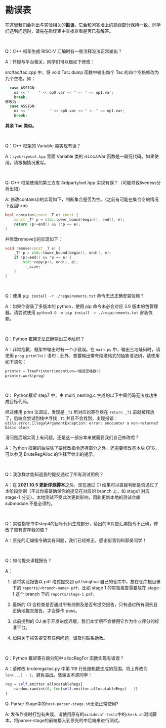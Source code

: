 # 勘误表

在这里我们会列出与实验相关的**勘误**，它会和[问答墙](https://docs.qq.com/doc/DY1hZWFV0T0N0VWph)上的勘误部分保持一致。同学们遇到问题时，请先在勘误表中查找查看是否已有解答。

&nbsp;

Q：C++ 框架生成 RISC-V 汇编时有一些注释没法正常输出？

A：怀疑与平台相关，同学们可以做如下修改：

src/tac/tac.cpp 中，将 void Tac::dump 函数中输出每个 Tac 的四个空格修改为九个空格，如：

```C++
  case ASSIGN:
	os << "    " << op0.var << " <- " << op1.var;
	break;
修改为：
  case ASSIGN:
	os << "         " << op0.var << " <- " << op1.var;
	break;
```
**其余 Tac 类似。**

&nbsp;

Q：C++ 框架的 Variable 类实现有误？

A：`symb/symbol.hpp` 里面 Variable 类的 isLocalVar 函数是一段死代码。如果使用，请根据情况重写。

&nbsp;

Q: C++ 框架使用的第三方库 3rdparty/set.hpp 实现有误？（可能导致liveness分析出错）

A: 修改contains()的实现如下，判断集合是否为空。（之前有可能在集合空的情况下返回true)

```c++
bool contains(const _T e) const {
    const _T* p = std::lower_bound(begin(), end(), e);
	return (p!=end() && (*p == e);
}
```

并修改remove()的实现如下：

```c++
void remove(const _T e) {
    _T* p = std::lower_bound(begin(), end(), e);
    if (p!=end() && *p == e) {
        std::copy(p+1, end(), p);
        --_size;
    }
}
```

&nbsp;


Q：使用 `pip install -r ./requirements.txt` 命令无法正确安装依赖？

A：如果你安装了多版本的 python，使用 pip 命令未必会对应 3.9 版本的包管理器。请尝试使用 `python3.9 -m pip install -r ./requirements.txt` 安装依赖。

&nbsp;

Q：Python 框架无法正确输出三地址码？

A：非常抱歉，框架中输出时有一个小错误。在 `main.py` 中，输出三地址码时，请使用 `prog.printTo()` 语句；此外，想要输出带有缩进格式的抽象语法树，请使用如下语句：
```python
printer = TreePrinter(indentLen=<缩进空格数>)
printer.work(prog)
```

&nbsp;

Q： Python框架 step7 中，由 multi_nesting.c 生成的以下中间代码无法成功生成目标代码。

经过使用 print 法调试，发现是 `_T1` 所对应的寄存器在 `return _T1` 前就被释放了，后端会尝试到栈中寻找 `_T1` 并且不会找到，出现报错：
`utils.error.IllegalArgumentException: error: encounter a non-returned basic block`

请问是后端实现上有问题，还是这一部分本来就需要我们自己修改呢？

A：Python 框架的后端除了要修改指令选择部分之外，还需要修改基本块 CFG，可以参见 BruteRegAlloc 的注释里给出的提示。

&nbsp;

Q：我怎样才能知道我的提交通过了所有测试用例？

A：在 **2021.10.5 更新评测脚本**之后，现在通过 CI 结果可以直接判断是否通过了本阶段测例（不过你需要确保你的提交在对应的 branch 上，如 stage1 对应 stage-1 分支）。本地测试不受此次更新影响，因此更新本地的测试仓库 submodule 不是必须的。

&nbsp;

Q：实验指导书中step4的目标代码生成部分，给出的IR对应汇编指令不正确，修改了原有寄存器的值？

A：原先的汇编指令确实有问题，我们已经修正。感谢彭晋钧和郭昊同学！

&nbsp;

Q：如何提交课程报告？

A：

1. 请将实验报告以 pdf 格式提交到 git.tsinghua 自己的仓库中，放在仓库根目录下的 `reports/<branch-name>.pdf`，比如 stage 1 的实验报告需要放在 stage-1 这个 branch 下的 `reports/stage-1.pdf`。

2. 最新的 CI 会检查是否通过所有测例及是否有提交报告，只有通过所有测例且正确地提交报告，才会算作 pass。

3. 此前提到的 OJ 由于开发进度迟缓，我们本学期不会使用它作为作业评分的标准平台。

4. 如果关于报告提交有任何问题，请及时联系助教。

&nbsp;

Q：Python 框架寄存器分配中 allocRegFor 函数实现有错误？

A：请修改 bruteregalloc.py 中第 119 行处随机数生成的范围，将上界改为 `len(...) - 1`，避免溢出。感谢孟本源同学！

```python
reg = self.emitter.allocatableRegs[
    random.randint(0, len(self.emitter.allocatableRegs) - 1)
]
```

Q: Parser Stage中的`test-parser-stage.sh`无法正常使用?

A: 发布作业时打包有失误，请使用原有的`minidecaf-tests`中的`check.sh`测试脚本，将parser-stage的前端接入到原先的中后端来进行测试。